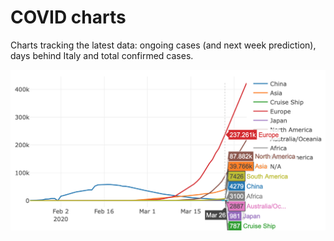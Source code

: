 # COVID charts

Charts tracking the latest data: ongoing cases (and next week prediction), days behind Italy and total confirmed cases.

![Ongoing chart](docs/ongoing.png)

